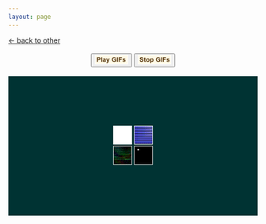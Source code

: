 ```yaml
---
layout: page
---
```

<script>document.title="𝗯𝘂𝗹𝗹𝘁𝗼𝘄𝗻.𝟮𝟬𝟮𝟮 | 070499"</script>

<style>
.table{
	display:block;
	text-align:center;
	padding:100px;
	background:#003333;
margin:auto;	
}
.row { 
	display:block;
}
.cell {
	display:inline-block;
}
img {
	border:1px solid #fff;
}
</style>

<div class="goback">
<a href="/other/">&larr; back to other</a>
</div>
<div style="text-align:center;margin:18px auto 18px auto;">
					<button id="play-gif"><img alt="" src="/images/playg.png" width="65" height="17"></button>
					<button id="stop-gif"><img alt="" src="/images/stopg.png" width="65" height="17"></button>
</div>

<div class="freezeframe">
	<div class="table">
		<div class="row">
			<div class="cell">
				<img src="/images/070499_2.gif" height=36>
			</div>
			<div class="cell">
				<img src="/images/070499_3.gif" height=36>
			</div>
		</div>
		<div class="row">
			<div class="cell">
				<img src="/images/070499_4.gif" height=36>
			</div>
			<div class="cell">
				<img src="/images/070499_1.gif" height=36>
			</div>
		</div>
	</div>
</div>